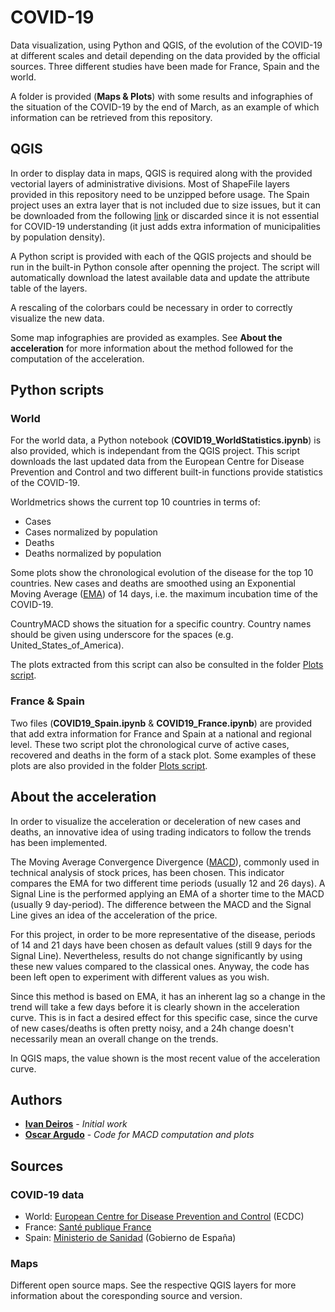 # COVID-19

Data visualization, using Python and QGIS, of the evolution of the COVID-19 at different scales and detail depending on the data provided by the official sources. Three different studies have been made for France, Spain and the world.

A folder is provided (**Maps & Plots**) with some results and infographies of the situation of the COVID-19 by the end of March, as an example of which information can be retrieved from this repository.

## QGIS

In order to display data in maps, QGIS is required along with the provided vectorial layers of administrative divisions. Most of ShapeFile layers provided in this repository need to be unzipped before usage. The Spain project uses an extra layer that is not included due to size issues, but it can be downloaded from the following [link](http://opendata.esri.es/datasets/poblaci%C3%B3n-total-por-municipios-padr%C3%B3n-2015) or discarded since it is not essential for COVID-19 understanding (it just adds extra information of municipalities by population density).

A Python script is provided with each of the QGIS projects and should be run in the built-in Python console after openning the project. The script will automatically download the latest available data and update the attribute table of the layers.

A rescaling of the colorbars could be necessary in order to correctly visualize the new data.

Some map infographies are provided as examples. See **About the acceleration** for more information about the method followed for the computation of the acceleration.

## Python scripts

### World

For the world data, a Python notebook (**COVID19_WorldStatistics.ipynb**) is also provided, which is independant from the QGIS project. This script downloads the last updated data from the European Centre for Disease Prevention and Control and two different built-in functions provide statistics of the COVID-19.

Worldmetrics shows the current top 10 countries in terms of:

 * Cases
 * Cases normalized by population
 * Deaths
 * Deaths normalized by population
 
Some plots show the chronological evolution of the disease for the top 10 countries. New cases and deaths are smoothed using an Exponential Moving Average ([EMA](https://en.wikipedia.org/wiki/Moving_average#Exponential_moving_average)) of 14 days, i.e. the maximum incubation time of the COVID-19.

CountryMACD shows the situation for a specific country. Country names should be given using underscore for the spaces (e.g. United_States_of_America).

The plots extracted from this script can also be consulted in the folder [Plots script](https://github.com/Inami13/COVID-19/tree/master/Maps%20%26%20Plots/Plots%20script).

### France & Spain

Two files (**COVID19_Spain.ipynb** & **COVID19_France.ipynb**) are provided that add extra information for France and Spain at a national and regional level. These two script plot the chronological curve of active cases, recovered and deaths in the form of a stack plot. Some examples of these plots are also provided in the folder [Plots script](https://github.com/Inami13/COVID-19/tree/master/Maps%20%26%20Plots/Plots%20script).

## About the acceleration

In order to visualize the acceleration or deceleration of new cases and deaths, an innovative idea of using trading indicators to follow the trends has been implemented. 

The Moving Average Convergence Divergence ([MACD](https://en.wikipedia.org/wiki/MACD)), commonly used in technical analysis of stock prices, has been chosen. This indicator compares the EMA for two different time periods (usually 12 and 26 days). A Signal Line is the performed applying an EMA of a shorter time to the MACD (usually 9 day-period). The difference between the MACD and the Signal Line gives an idea of the acceleration of the price.

For this project, in order to be more representative of the disease, periods of 14 and 21 days have been chosen as default values (still 9 days for the Signal Line). Nevertheless, results do not change significantly by using these new values compared to the classical ones. Anyway, the code has been left open to experiment with different values as you wish.

Since this method is based on EMA, it has an inherent lag so a change in the trend will take a few days before it is clearly shown in the acceleration curve. This is in fact a desired effect for this specific case, since the curve of new cases/deaths is often pretty noisy, and a 24h change doesn't necessarily mean an overall change on the trends.

In QGIS maps, the value shown is the most recent value of the acceleration curve.

## Authors

* **[Ivan Deiros](https://github.com/Inami13)** - *Initial work*
* **[Oscar Argudo](https://github.com/oargudo)** - *Code for MACD computation and plots*

## Sources

### COVID-19 data

* World: [European Centre for Disease Prevention and Control](https://www.ecdc.europa.eu/en/publications-data/download-todays-data-geographic-distribution-covid-19-cases-worldwide) (ECDC)
* France: [Santé publique France](https://www.data.gouv.fr/fr/datasets/donnees-hospitalieres-relatives-a-lepidemie-de-covid-19/)
* Spain: [Ministerio de Sanidad](https://www.mscbs.gob.es/profesionales/saludPublica/ccayes/alertasActual/nCov-China/situacionActual.htm) (Gobierno de España)

### Maps

Different open source maps. See the respective QGIS layers for more information about the coresponding source and version.
